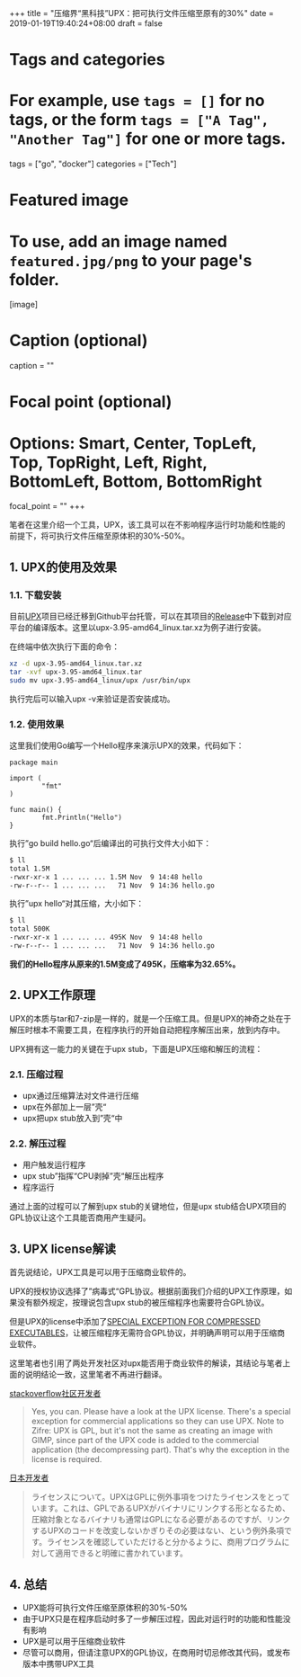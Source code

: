 +++
title = "压缩界“黑科技”UPX：把可执行文件压缩至原有的30%"
date = 2019-01-19T19:40:24+08:00
draft = false

# Tags and categories
# For example, use `tags = []` for no tags, or the form `tags = ["A Tag", "Another Tag"]` for one or more tags.
tags = ["go", "docker"]
categories = ["Tech"]

# Featured image
# To use, add an image named `featured.jpg/png` to your page's folder. 
[image]
  # Caption (optional)
  caption = ""

  # Focal point (optional)
  # Options: Smart, Center, TopLeft, Top, TopRight, Left, Right, BottomLeft, Bottom, BottomRight
  focal_point = ""
+++

笔者在这里介绍一个工具，UPX，该工具可以在不影响程序运行时功能和性能的前提下，将可执行文件压缩至原体积的30%-50%。

<!--more--> 

## 1. UPX的使用及效果

### 1.1. 下载安装

目前[UPX](https://github.com/upx/upx)项目已经迁移到Github平台托管，可以在其项目的[Release](https://github.com/upx/upx/releases)中下载到对应平台的编译版本。这里以upx-3.95-amd64_linux.tar.xz为例子进行安装。

在终端中依次执行下面的命令：

```sh
xz -d upx-3.95-amd64_linux.tar.xz
tar -xvf upx-3.95-amd64_linux.tar
sudo mv upx-3.95-amd64_linux/upx /usr/bin/upx
```
执行完后可以输入upx -v来验证是否安装成功。


### 1.2. 使用效果

这里我们使用Go编写一个Hello程序来演示UPX的效果，代码如下：

```golang
package main

import (
        "fmt"
)

func main() {
        fmt.Println("Hello")
}
```

执行”go build hello.go“后编译出的可执行文件大小如下：

```sh
$ ll
total 1.5M
-rwxr-xr-x 1 ... ... ... 1.5M Nov  9 14:48 hello
-rw-r--r-- 1 ... ... ...   71 Nov  9 14:36 hello.go
```

执行”upx hello“对其压缩，大小如下：

```sh
$ ll
total 500K
-rwxr-xr-x 1 ... ... ... 495K Nov  9 14:48 hello
-rw-r--r-- 1 ... ... ...   71 Nov  9 14:36 hello.go
```

**我们的Hello程序从原来的1.5M变成了495K，压缩率为32.65%。**

## 2. UPX工作原理

UPX的本质与tar和7-zip是一样的，就是一个压缩工具。但是UPX的神奇之处在于解压时根本不需要工具，在程序执行的开始自动把程序解压出来，放到内存中。

UPX拥有这一能力的关键在于upx stub，下面是UPX压缩和解压的流程：

### 2.1. 压缩过程

- upx通过压缩算法对文件进行压缩
- upx在外部加上一层”壳“
- upx把upx stub放入到”壳“中

### 2.2. 解压过程

- 用户触发运行程序
- upx stub”指挥“CPU剥掉”壳“解压出程序
- 程序运行

通过上面的过程可以了解到upx stub的关键地位，但是upx stub结合UPX项目的GPL协议让这个工具能否商用产生疑问。

## 3. UPX license解读

首先说结论，UPX工具是可以用于压缩商业软件的。

UPX的授权协议选择了”病毒式“GPL协议。根据前面我们介绍的UPX工作原理，如果没有额外规定，按理说包含upx stub的被压缩程序也需要符合GPL协议。

但是UPX的license中添加了[SPECIAL EXCEPTION FOR COMPRESSED EXECUTABLES](https://upx.github.io/upx-license.html)，让被压缩程序无需符合GPL协议，并明确声明可以用于压缩商业软件。

这里笔者也引用了两处开发社区对upx能否用于商业软件的解读，其结论与笔者上面的说明结论一致，这里笔者不再进行翻译。

[stackoverflow社区开发者](https://stackoverflow.com/questions/791075/can-i-use-upx-packer-to-compress-a-commercial-program/)

> Yes, you can. Please have a look at the UPX license. There's a special exception for commercial applications so they can use UPX.
Note to Zifre: UPX is GPL, but it's not the same as creating an image with GIMP, since part of the UPX code is added to the commercial application (the decompressing part). That's why the exception in the license is required.


[日本开发者](http://tdoc.info/blog/2016/03/01/go_diet.html)

> ライセンスについて。UPXはGPLに例外事項をつけたライセンスをとっています。これは、GPLであるUPXがバイナリにリンクする形となるため、圧縮対象となるバイナリも通常はGPLになる必要があるのですが、リンクするUPXのコードを改変しないかぎりその必要はない、という例外条項です。ライセンスを確認していただけると分かるように、商用プログラムに対して適用できると明確に書かれています。

## 4. 总结

- UPX能将可执行文件压缩至原体积的30%-50%
- 由于UPX只是在程序启动时多了一步解压过程，因此对运行时的功能和性能没有影响
- UPX是可以用于压缩商业软件
- 尽管可以商用，但请注意UPX的GPL协议，在商用时切忌修改其代码，或发布版本中携带UPX工具